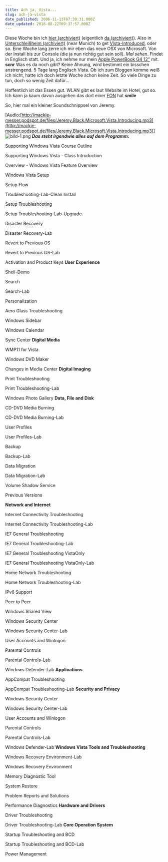```yaml
---
title: Ach ja, Vista...
slug: ach-ja-vista
date_published: 2006-11-13T07:30:31.000Z
date_updated: 2018-08-22T09:37:57.000Z
---
```


Diese Woche bin ich [hier (archiviert)](http://web.archive.org/web/20051107042855/http://www.microsoft.com:80/germany/siteservices/impressum/default.mspx) (eigentlich [da (archiviert)](http://web.archive.org/web/20060822211415/http://www.moevenpick-hotels.com:80/hotels/munich_airport/)). Also in [Unterschleißheim (archiviert)](http://web.archive.org/web/20061115204514/http://www.unterschleissheim.de:80/) (near Munich) to get [Vista-Introduced](http://www.microsoft.com/germany/events/launch2007/default.aspx), oder so. Eine Woche lang zerre ich mir eben das neue OSX von Microsoft. Von der Install bis zur Console (die ja nun richtig gut sein soll). *Mal sehen*. Findet in Englisch statt. Und ja, ich nehme nur mein [Apple PowerBook G4 12"](http://www.amazon.de/gp/product/B0000T01Z0?ie=UTF8&amp;tag=wwwthafdetobe-21&amp;linkCode=as2&amp;camp=1638&amp;creative=6742&amp;creativeASIN=B0000T01Z0) mit. **scnr** Was es da noch gibt? Keine Ahnung, wird bestimmt ein bisschen anstrengend. 5 Tage lang Englisch Vista. Ob ich zum Bloggen komme weiß ich nicht, hatte ich doch letzte Woche schon keine Zeit. So viele Dinge zu tun, doch so wenig Zeit dafür...

Hoffentlich ist das Essen gut. WLAN gibt es laut Website im Hotel, gut so. Ich kann ja kaum davon ausgehen das dort einer [FON](__GHOST_URL__/09/ach-ja-das-lafonera-ding/) hat **smile**

So, hier mal ein kleiner Soundschnippsel von Jeremy.

[Audio:[http://mackie-messer.podspot.de/files/Jeremy.Black.Microsoft.Vista.Introducing.mp3](http://mackie-messer.podspot.de/files/Jeremy.Black.Microsoft.Vista.Introducing.mp3)]
![bild-1.png](//picdump.thafaker.de/2006/11/bild-1.png)
***Das steht irgendwie alles auf dem Programm:***

Supporting Windows Vista Course Outline

Supporting Windows Vista - Class Introduction

Overview - Windows Vista Feature Overview

Windows Vista Setup

Setup Flow

Troubleshooting-Lab-Clean Install

Setup Troubleshooting

Setup Troubleshooting-Lab-Upgrade

Disaster Recovery

Disaster Recovery-Lab

Revert to Previous OS

Revert to Previous OS-Lab

Activation and Product Keys
**User Experience**

Shell-Demo

Search

Search-Lab

Personalization

Aero Glass Troubleshooting

Windows Sidebar

Windows Calendar

Sync Center
**Digital Media**

WMP11 for Vista

Windows DVD Maker

Changes in Media Center
**Digital Imaging**

Print Troubleshooting

Print Troubleshooting-Lab

Windows Photo Gallery
**Data, File and Disk**

CD-DVD Media Burning

CD-DVD Media Burning-Lab

User Profiles

User Profiles-Lab

Backup

Backup-Lab

Data Migration

Data Migration-Lab

Volume Shadow Service

Previous Versions

**Network and Internet**

Internet Connectivity Troubleshooting

Internet Connectivity Troubleshooting-Lab

IE7 General Troubleshooting

IE7 General Troubleshooting-Lab

IE7 General Troubleshooting VistaOnly

IE7 General Troubleshooting VistaOnly-Lab

Home Network Troubleshooting

Home Network Troubleshooting-Lab

IPv6 Support

Peer to Peer

Windows Shared View

Windows Security Center

Windows Security Center-Lab

User Accounts and Winlogon

Parental Controls

Parental Controls-Lab

Windows Defender-Lab
**Applications**

AppCompat Troubleshooting

AppCompat Troubleshooting-Lab
**Security and Privacy**

Windows Security Center

Windows Security Center-Lab

User Accounts and Winlogon

Parental Controls

Parental Controls-Lab

Windows Defender-Lab
**Windows Vista Tools and Troubleshooting**

Windows Recovery Environment-Lab

Windows Recovery Environment

Memory Diagnostic Tool

System Restore

Problem Reports and Solutions

Performance Diagnostics
**Hardware and Drivers**

Driver Troubleshooting

Driver Troubleshooting-Lab
**Core Operation System**

Startup Troubleshooting and BCD

Startup Troubleshooting and BCD-Lab

Power Management

